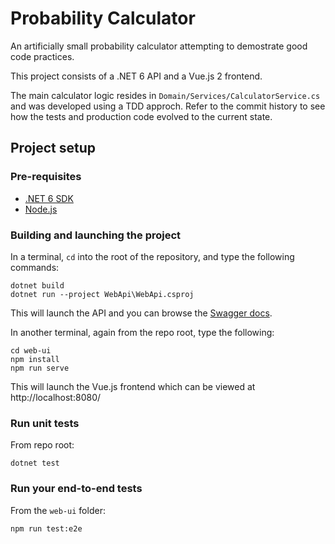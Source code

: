 # Probability Calculator
An artificially small probability calculator attempting to demostrate good code practices.

This project consists of a .NET 6 API and a Vue.js 2 frontend.

The main calculator logic resides in `Domain/Services/CalculatorService.cs` and was developed using a TDD approch. Refer to the commit history to see how the tests and production code evolved to the current state.

## Project setup

### Pre-requisites
- [.NET 6 SDK](https://dotnet.microsoft.com/en-us/download/dotnet/6.0)
- [Node.js](https://nodejs.org/en)

### Building and launching the project
In a terminal, `cd` into the root of the repository, and type the following commands:
```
dotnet build
dotnet run --project WebApi\WebApi.csproj
```
This will launch the API and you can browse the [Swagger docs](http://localhost:5000/swagger/index.html).

In another terminal, again from the repo root, type the following:
```
cd web-ui
npm install
npm run serve
```
This will launch the Vue.js frontend which can be viewed at http://localhost:8080/

### Run unit tests
From repo root:
```
dotnet test
```

### Run your end-to-end tests
From the `web-ui` folder:
```
npm run test:e2e
```
